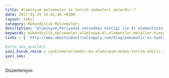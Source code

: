 ```yaml
---
title: Alüminyum malzemeler ve tercih nedenleri nelerdir ?
date: 2017-01-25 15:42:46 +0300
layout: tekil
category: Mühendislik Malzemeleri
description: "Alüminyum,Periyodik cetvedeki kimliği ile Al elementinin ne olduğunu,neden diğer metallere göre,avantajlı olduğunu,endüstride kullanım alanları."
keywords: mühendislik,malzemeler,alüminyum,Al,elementler,metaller,kimya
links : [ 'http://www.abestindustrialsupply.com/blog/pneumatic-vs-hydraulic-test-efficiency/' ]

#site_seo_ayarlari
yazi_kucuk_resim : /yuklemeler/nedir-bu-aluminyum-neden-tercih-edilir.jpg
yazi_seo: 
---
```


Düzenleniyor.
